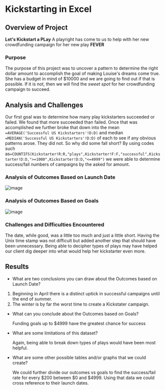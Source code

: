 # Kickstarting in Excel

## Overview of Project
**Let's Kickstart a PLay**
A playright has come to us to help with her new crowdfunding campaign for her new play **FEVER**
### Purpose
The purpose of this project was to uncover a pattern to determine the right dollar amount to accomplish the goal of making Louise's dreams come true. She has a budget in mind of $10000 and we are going to find out if that is possible. If it is not, then we will find the *sweet spot* for her crowdfunding campaign to succeed.
## Analysis and Challenges
Our first goal was to determine how many play kickstarters succeeded or failed. We found that more succeeded than failed. Once that was accomplished we further broke that down into the mean `=AVERAGE('Successful US Kickstarters'!D:D)` and median `=MEDIAN('Successful US Kickstarters'!D:D)` of each to see if any obvious patterns arose. They did not. So why did some fall short? By using codes such as`=COUNTIFS(Kickstarter!R:R,"plays",Kickstarter!F:F,"successful",Kickstarter!D:D,">=1000",Kickstarter!D:D,"<=4999")` we were able to determine success/fail numbers of campaigns by the asked for amount.
### Analysis of Outcomes Based on Launch Date
![image](https://user-images.githubusercontent.com/111661058/187737586-d66036df-762e-4fb0-8877-b201ffbe5dc0.png)
### Analysis of Outcomes Based on Goals
![image](https://user-images.githubusercontent.com/111661058/187737979-9958a925-1e6e-4844-9ca4-73864d4ed551.png)
### Challenges and Difficulties Encountered
The date, while good, was a little too much and just a little short. Having the Unix time stamp was not difficult but added another step that should have been unnecessary. Being able to decipher types of plays may have helped our client dig deeper into what would help her kickstarter even more.
## Results

- What are two conclusions you can draw about the Outcomes based on Launch Date?

 1) Beginning in April there is a distinct uptick in successful campaigns until the end of summer.
 2) The winter is by far the worst time to create a Kickstater campaign.
- What can you conclude about the Outcomes based on Goals?
 
     Funding goals up to $4999 have the greatest chance for success
- What are some limitations of this dataset?

     Again, being able to break down types of plays would have been most helpful.
- What are some other possible tables and/or graphs that we could create?

     We could further divide our outcomes vs goals to find the success/fail rate for every $200 between $0 and $4999.
     Using that data we could cross reference to their launch dates. 
